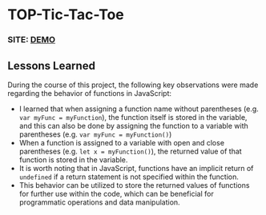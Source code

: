 # TOP-Tic-Tac-Toe

### **SITE:** [DEMO]()

## Lessons Learned

During the course of this project, the following key observations were made regarding the behavior of functions in JavaScript:

- I learned that when assigning a function name without parentheses (e.g. `var myFunc = myFunction`), the function itself is stored in the variable, and this can also be done by assigning the function to a variable with parentheses (e.g. `var myFunc = myFunction()`)
- When a function is assigned to a variable with open and close parentheses (e.g. `let x = myFunction()`), the returned value of that function is stored in the variable.
- It is worth noting that in JavaScript, functions have an implicit return of `undefined` if a return statement is not specified within the function.
- This behavior can be utilized to store the returned values of functions for further use within the code, which can be beneficial for programmatic operations and data manipulation.
